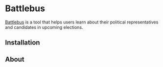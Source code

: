 # Battlebus

[Battlebus](https://www.rockthevote.org/resources/election-reminders/) is a tool that helps users learn about their political representatives and candidates in upcoming elections.

## Installation

## About